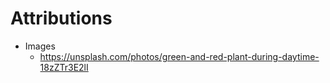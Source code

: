 # Attributions
- Images
  - https://unsplash.com/photos/green-and-red-plant-during-daytime-18zZTr3E2lI
